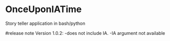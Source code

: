 # OnceUponIATime
Story teller application in bash/python

#release note
Version 1.0.2:
-does not include IA.
-IA argument not available
